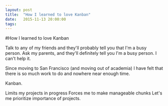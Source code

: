```yaml
---
layout: post
title:  "How I learned to love Kanban"
date:   2015-11-13 20:00:00
tags: 
---
```


#How I learned to love Kanban

Talk to any of my friends and they'll probably tell you that I'm a busy person. Ask my parents, and they'll definitely tell you I'm a busy person. I can't help it.

Since moving to San Francisco (and moving out of academia) I have felt that there is so much work to do and nowhere near enough time. 


Kanban.

Limits my projects in progress
Forces me to make manageable chunks
Let's me prioritize importance of projects. 